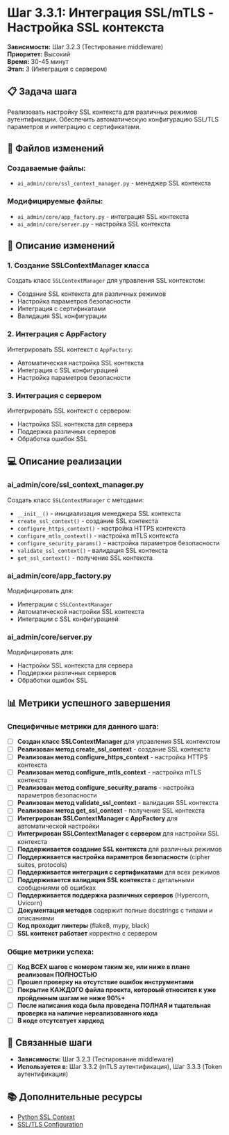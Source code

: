 # Шаг 3.3.1: Интеграция SSL/mTLS - Настройка SSL контекста

**Зависимости:** Шаг 3.2.3 (Тестирование middleware)  
**Приоритет:** Высокий  
**Время:** 30-45 минут  
**Этап:** 3 (Интеграция с сервером)

## 📋 Задача шага

Реализовать настройку SSL контекста для различных режимов аутентификации. Обеспечить автоматическую конфигурацию SSL/TLS параметров и интеграцию с сертификатами.

## 📁 Файлов изменений

### Создаваемые файлы:
- `ai_admin/core/ssl_context_manager.py` - менеджер SSL контекста

### Модифицируемые файлы:
- `ai_admin/core/app_factory.py` - интеграция SSL контекста
- `ai_admin/core/server.py` - настройка SSL контекста

## 🔧 Описание изменений

### 1. Создание SSLContextManager класса
Создать класс `SSLContextManager` для управления SSL контекстом:
- Создание SSL контекста для различных режимов
- Настройка параметров безопасности
- Интеграция с сертификатами
- Валидация SSL конфигурации

### 2. Интеграция с AppFactory
Интегрировать SSL контекст с `AppFactory`:
- Автоматическая настройка SSL контекста
- Интеграция с SSL конфигурацией
- Настройка параметров безопасности

### 3. Интеграция с сервером
Интегрировать SSL контекст с сервером:
- Настройка SSL контекста для сервера
- Поддержка различных серверов
- Обработка ошибок SSL

## 💻 Описание реализации

### ai_admin/core/ssl_context_manager.py
Создать класс `SSLContextManager` с методами:
- `__init__()` - инициализация менеджера SSL контекста
- `create_ssl_context()` - создание SSL контекста
- `configure_https_context()` - настройка HTTPS контекста
- `configure_mtls_context()` - настройка mTLS контекста
- `configure_security_params()` - настройка параметров безопасности
- `validate_ssl_context()` - валидация SSL контекста
- `get_ssl_context()` - получение SSL контекста

### ai_admin/core/app_factory.py
Модифицировать для:
- Интеграции с `SSLContextManager`
- Автоматической настройки SSL контекста
- Интеграции с SSL конфигурацией

### ai_admin/core/server.py
Модифицировать для:
- Настройки SSL контекста для сервера
- Поддержки различных серверов
- Обработки ошибок SSL

## 📊 Метрики успешного завершения

### Специфичные метрики для данного шага:
- [ ] **Создан класс SSLContextManager** для управления SSL контекстом
- [ ] **Реализован метод create_ssl_context** - создание SSL контекста
- [ ] **Реализован метод configure_https_context** - настройка HTTPS контекста
- [ ] **Реализован метод configure_mtls_context** - настройка mTLS контекста
- [ ] **Реализован метод configure_security_params** - настройка параметров безопасности
- [ ] **Реализован метод validate_ssl_context** - валидация SSL контекста
- [ ] **Реализован метод get_ssl_context** - получение SSL контекста
- [ ] **Интегрирован SSLContextManager с AppFactory** для автоматической настройки
- [ ] **Интегрирован SSLContextManager с сервером** для настройки SSL контекста
- [ ] **Поддерживается создание SSL контекста** для различных режимов
- [ ] **Поддерживается настройка параметров безопасности** (cipher suites, protocols)
- [ ] **Поддерживается интеграция с сертификатами** для всех режимов
- [ ] **Поддерживается валидация SSL контекста** с детальными сообщениями об ошибках
- [ ] **Поддерживается поддержка различных серверов** (Hypercorn, Uvicorn)
- [ ] **Документация методов** содержит полные docstrings с типами и описаниями
- [ ] **Код проходит линтеры** (flake8, mypy, black)
- [ ] **SSL контекст работает** корректно с сервером

### Общие метрики успеха:
- [ ] **Код ВСЕХ шагов с номером таким же, или ниже в плане реализован ПОЛНОСТЬЮ**
- [ ] **Прошел проверку на отсутствие ошибок инструментами**
- [ ] **Покрытие КАЖДОГО файла проекта, котороый относится к уже пройденным шагам не ниже 90%+**
- [ ] **После написания кода была проведена ПОЛНАЯ и тщательная проверка на наличие нереализованного кода**
- [ ] **В коде отсутсвтует хардкод**

## 🔗 Связанные шаги

- **Зависимости:** Шаг 3.2.3 (Тестирование middleware)
- **Используется в:** Шаг 3.3.2 (mTLS аутентификация), Шаг 3.3.3 (Token аутентификация)

## 📚 Дополнительные ресурсы

- [Python SSL Context](https://docs.python.org/3/library/ssl.html#ssl.SSLContext)
- [SSL/TLS Configuration](https://cheatsheetseries.owasp.org/cheatsheets/Transport_Layer_Protection_Cheat_Sheet.html)